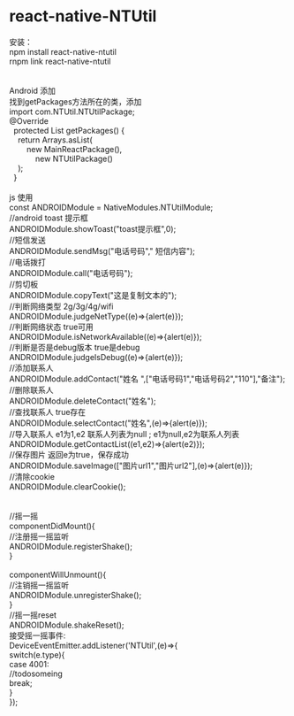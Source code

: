 # react-native-NTUtil

安装：  
  npm install react-native-ntutil <br />
  rnpm link react-native-ntutil  <br />
<br /> <br />
Android 添加   <br />
  找到getPackages方法所在的类，添加  <br />
  import com.NTUtil.NTUtilPackage; <br />
  @Override <br />
    protected List<ReactPackage> getPackages() { <br />
      return Arrays.<ReactPackage>asList(<br />
          new MainReactPackage(),<br />
              new NTUtilPackage()<br />
      );<br />
    }<br />
<br /> 
js 使用 <br />
  const ANDROIDModule = NativeModules.NTUtilModule; <br />
  //android toast 提示框  <br />
  ANDROIDModule.showToast("toast提示框",0);<br />
  //短信发送<br />
  ANDROIDModule.sendMsg("电话号码"," 短信内容");<br />
  //电话拨打<br />
  ANDROIDModule.call("电话号码");<br />
  //剪切板<br />
  ANDROIDModule.copyText("这是复制文本的");<br />
  //判断网络类型  2g/3g/4g/wifi<br />
  ANDROIDModule.judgeNetType((e)=>{alert(e)});<br />
  //判断网络状态 true可用<br />
  ANDROIDModule.isNetworkAvailable((e)=>{alert(e)});<br />
  //判断是否是debug版本 true是debug<br />
  ANDROIDModule.judgeIsDebug((e)=>{alert(e)});<br />
  //添加联系人 <br />
  ANDROIDModule.addContact("姓名 ",["电话号码1","电话号码2","110"],"备注");<br />
  //删除联系人<br />
  ANDROIDModule.deleteContact("姓名");<br />
  //查找联系人 true存在<br />
  ANDROIDModule.selectContact("姓名",(e)=>{alert(e)});<br />
  //导入联系人  e1为1,e2 联系人列表为null ;  e1为null,e2为联系人列表<br />
  ANDROIDModule.getContactList((e1,e2)=>{alert(e2)});<br />
  //保存图片 返回e为true，保存成功<br />
  ANDROIDModule.saveImage(["图片url1","图片url2"],(e)=>{alert(e)});<br />
  //清除cookie<br />
  ANDROIDModule.clearCookie();<br />
  <br /><br />
  //摇一摇<br />
  componentDidMount(){<br />
    //注册摇一摇监听<br />
    ANDROIDModule.registerShake();<br />
  }<br />
  <br />
  componentWillUnmount(){<br />
    //注销摇一摇监听<br />
    ANDROIDModule.unregisterShake();<br />
  }<br />
  //摇一摇reset<br />
  ANDROIDModule.shakeReset();<br />
  接受摇一摇事件:<br />
  DeviceEventEmitter.addListener('NTUtil',(e)=>{<br />
    switch(e.type){<br />
      case 4001:<br />
       //todosomeing        <br />
      break;<br />
    }<br />
  });<br />
  
  <br />
  
  
